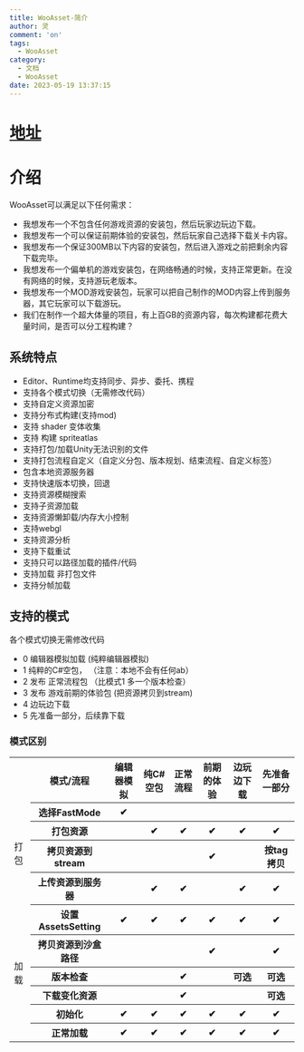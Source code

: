 ```yaml
---
title: WooAsset-简介
author: 灵
comment: 'on'
tags:
  - WooAsset
category:
  - 文档
  - WooAsset
date: 2023-05-19 13:37:15
---
```


# [地址](https://github.com/OnClick9927/WooAsset)
# 介绍
WooAsset可以满足以下任何需求：

* 我想发布一个不包含任何游戏资源的安装包，然后玩家边玩边下载。
* 我想发布一个可以保证前期体验的安装包，然后玩家自己选择下载关卡内容。
* 我想发布一个保证300MB以下内容的安装包，然后进入游戏之前把剩余内容下载完毕。
* 我想发布一个偏单机的游戏安装包，在网络畅通的时候，支持正常更新。在没有网络的时候，支持游玩老版本。
* 我想发布一个MOD游戏安装包，玩家可以把自己制作的MOD内容上传到服务器，其它玩家可以下载游玩。
* 我们在制作一个超大体量的项目，有上百GB的资源内容，每次构建都花费大量时间，是否可以分工程构建？
## 系统特点

* Editor、Runtime均支持同步、异步、委托、携程
* 支持各个模式切换（无需修改代码）
* 支持自定义资源加密
* 支持分布式构建(支持mod)
* 支持 shader 变体收集
* 支持 构建 spriteatlas
* 支持打包/加载Unity无法识别的文件
* 支持打包流程自定义（自定义分包、版本规划、结束流程、自定义标签）
* 包含本地资源服务器
* 支持快速版本切换，回退
* 支持资源模糊搜索
* 支持子资源加载
* 支持资源懒卸载/内存大小控制
* 支持webgl
* 支持资源分析
* 支持下载重试
* 支持只可以路径加载的插件/代码
* 支持加载 非打包文件
* 支持分帧加载

## 支持的模式
各个模式切换无需修改代码
 * 0 编辑器模拟加载         (纯粹编辑器模拟)
 * 1 纯粹的C#空包，   （注意：本地不会有任何ab）
 * 2 发布 正常流程包       （比模式1 多一个版本检查）
 * 3 发布 游戏前期的体验包  (把资源拷贝到stream)
 * 4 边玩边下载
 * 5 先准备一部分，后续靠下载
### 模式区别
<table>
<tr><th></th><th>模式/流程</th><th>编辑器模拟</th><th>纯C#空包</th><th>正常流程</th><th>前期的体验</th><th>边玩边下载</th><th>先准备一部分</th></tr>
<tr ><td rowspan="5">打包</td></tr>
<tr><th>选择FastMode        </th><th>✔</th><th> </th><th> </th><th> </th><th> </th><th> </th></tr>
<tr><th>打包资源            </th><th>  </th><th>✔</th><th>✔</th><th>✔</th><th>✔</th><th>✔</th></tr>
<tr><th>拷贝资源到stream     </th><th>  </th><th> </th><th> </th><th>✔</th><th> </th><th>按tag拷贝</th></tr>
<tr><th>上传资源到服务器     </th><th>  </th><th>✔</th><th>✔</th><th> </th><th>✔</th><th>✔</th></tr>
<tr ><td rowspan="7">加载</td></tr>
<tr><th>设置AssetsSetting   </th><th>✔</th><th>✔</th><th>✔</th><th>✔</th><th>✔</th><th>✔</th></tr>
<tr><th>拷贝资源到沙盒路径   </th><th> </th><th> </th><th> </th><th>✔</th><th> </th><th>✔</th></tr>
<tr><th>版本检查            </th><th> </th><th> </th><th>✔</th><th> </th><th>可选</th><th>可选</th></tr>
<tr><th>下载变化资源        </th><th> </th><th> </th><th>✔</th><th> </th><th> </th><th>可选</th></tr>
<tr><th>初始化              </th><th>✔</th><th>✔</th><th>✔</th><th>✔</th><th>✔</th><th>✔</th></tr>
<tr><th>正常加载            </th><th>✔</th><th>✔</th><th>✔</th><th>✔</th><th>✔</th><th>✔</th></tr>
</table>


